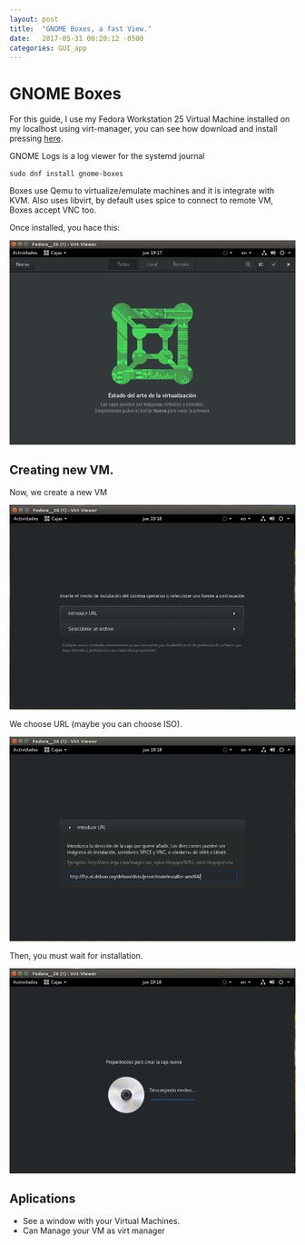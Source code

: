 ```yaml
---
layout: post
title:  "GNOME Boxes, a fast View."
date:   2017-05-31 00:20:12 -0500
categories: GUI_app
---
```

# GNOME Boxes

For this guide, I use my Fedora Workstation 25 Virtual Machine installed on my localhost using virt-manager, you can see how download and install pressing [here][vm-url].

GNOME Logs is a log viewer for the systemd journal

    sudo dnf install gnome-boxes

Boxes use Qemu to virtualize/emulate machines and it is integrate with KVM. Also uses libvirt, by default uses spice to connect to remote VM, Boxes accept VNC too.

Once installed, you hace this:

![boxes-init][boxes_init]

## Creating new VM.

Now, we create a new VM

![boxes-new][boxes_new]
  
We choose URL (maybe you can choose ISO).

![boxes-new-url][boxes_new_url]

Then, you must wait for installation.

![boxes-install][boxes_install]

## Aplications

* See a window with your Virtual Machines.
* Can Manage your VM as virt manager


[vm-url]:         /blog/virtual-machines/2017/03/20/Using-Virt-Manager-Tool
[boxes_init]:     /assets/GUIApp/Boxes/boxes_init.png
[boxes_new]:      /assets/GUIApp/Boxes/boxes_new.png
[boxes_new_url]:  /assets/GUIApp/Boxes/boxes_url_new.png
[boxes_install]:  /assets/GUIApp/Boxes/boxes_installing.png

